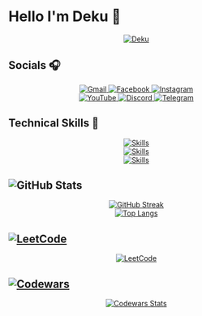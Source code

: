 # **Hello I'm Deku 🛌**

<p align="center">
  <a href="">
    <img src="https://media.giphy.com/media/EHHi29hCF0hlm/giphy.gif?cid=ecf05e475e2xazzw0oqq4fxhrp1whpzatdr6rljxmtdlr4ye&ep=v1_gifs_related&rid=giphy.gif&ct=g" alt="Deku">
  </a>
</p>

## **Socials 🎧️**

<p align="center">
  <a href="mailto:baominh262005@gmail.com">
    <img src="https://img.shields.io/badge/Gmail-%23D14836.svg?style=for-the-badge&logo=gmail&logoColor=white" alt="Gmail">
  </a>
  <a href="https://www.facebook.com/entes.steinla?locale=vi_VN">
    <img src="https://img.shields.io/badge/Facebook-%231877F2.svg?style=for-the-badge&logo=facebook&logoColor=white" alt="Facebook">
  </a>
  <a href="https://www.instagram.com/bminhh._.26/">
    <img src="https://img.shields.io/badge/Instagram-%23E4405F.svg?style=for-the-badge&logo=instagram&logoColor=white" alt="Instagram">
  </a><br>
  <a href="https://youtube.com">
    <img src="https://img.shields.io/badge/YouTube-%23FF0000.svg?style=for-the-badge&logo=youtube&logoColor=white" alt="YouTube">
  </a>
  <a href="https://discord.gg/SDvknNxY">
    <img src="https://img.shields.io/badge/Discord-%235865F2.svg?style=for-the-badge&logo=discord&logoColor=white" alt="Discord">
  </a>
  <a href="https://t.me/aratemashu">
    <img src="https://img.shields.io/badge/Telegram-%2326A5E4.svg?style=for-the-badge&logo=telegram&logoColor=white" alt="Telegram">
  </a>
  <!-- <a href="https://zalo.me">
    <img src="https://img.shields.io/badge/Zalo-%230077FF.svg?style=for-the-badge&logo=zalo&logoColor=white" alt="Zalo">
  </a> -->
  <!-- <a href="https://threads.net">
    <img src="https://img.shields.io/badge/Threads-%23000000.svg?style=for-the-badge&logo=threads&logoColor=white" alt="Threads">
  </a><br> -->
  <!-- <a href="https://spotify.com">
    <img src="https://img.shields.io/badge/Spotify-%231ED760.svg?style=for-the-badge&logo=spotify&logoColor=white" alt="Spotify">
  </a>
  <a href="https://soundcloud.com">
    <img src="https://img.shields.io/badge/SoundCloud-%23FF5500.svg?style=for-the-badge&logo=soundcloud&logoColor=white" alt="SoundCloud">
  </a> -->
</p>

## **Technical Skills 🐤**

<p align="center">
  <a href="https://skillicons.dev">
    <img src="https://skillicons.dev/icons?i=cpp,c,powershell,java,py" alt="Skills">
  </a><br>
  <a href="https://skillicons.dev">
    <img src="https://skillicons.dev/icons?i=html,css,js,bootstrap,ps" alt="Skills">
  </a><br>
  <a href="https://skillicons.dev">
    <img src="https://skillicons.dev/icons?i=vscode,github,git,discord,figma" alt="Skills">
  </a>
</p>

## ![GitHub Stats](https://img.shields.io/badge/GitHub_Stats-%23000000.svg?style=for-the-badge&logo=github&logoColor=white)

<p align="center">
<a href="https://git.io/streak-stats"><img src="https://github-readme-streak-stats.herokuapp.com?user=Entes-steinla&theme=github-dark-blue&card_width=300&card_height=200&hide_total_contributions=true&hide_longest_streak=true" alt="GitHub Streak" /></a><br>
  <a href="https://github.com/anuraghazra/github-readme-stats">
    <img src="https://github-readme-stats.vercel.app/api/top-langs/?username=Entes-steinla&layout=compact&theme=github_dark" alt="Top Langs">
  </a>
</p>

<!-- ![Deku's GitHub stats](https://github-readme-stats.vercel.app/api?username=Entes-steinla&show_icons=true&theme=github_dark) -->

## [![LeetCode](https://img.shields.io/badge/LeetCode-%23FFA116.svg?style=for-the-badge&logo=leetcode&logoColor=white)](https://leetcode.com/u/Entes-steinla/)

<p align="center">
  <a href="https://leetcode.com/u/Entes-steinla/">
    <img src="https://leetcard.jacoblin.cool/Entes-steinla?ext=heatmap" alt="LeetCode">
  </a>
</p>

## [![Codewars](https://img.shields.io/badge/Codewars-%23AD2C27.svg?style=for-the-badge&logo=codewars&logoColor=white)](https://www.codewars.com/users/Entes-steinla)

<p align="center">
  <a href="https://www.codewars.com/users/Entes-steinla">
    <img src="https://github.r2v.ch/codewars?user=Entes-steinla&name=true&top_languages=true&theme=dark&hide_clan=false&stroke=%23606060" alt="Codewars Stats">
  </a>
</p>
